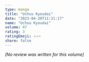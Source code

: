 ```yaml
---
type: manga
title: "Uchuu Kyoudai"
date: "2023-04-20T11:31:17"
name: "Uchuu Kyoudai"
volume: 47
rating: 3
ratingEmoji: ⭐️⭐️⭐️
share: false
---
```


*[No review was written for this volume]*
